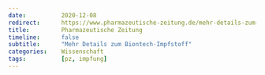 ```yaml
---
date:          2020-12-08
redirect:      https://www.pharmazeutische-zeitung.de/mehr-details-zum-biontech-impfstoff-122358/
title:         Pharmazeutische Zeitung
timeline:      false
subtitle:      "Mehr Details zum Biontech-Impfstoff"
categories:    Wissenschaft
tags:          [pz, impfung]
---
```

